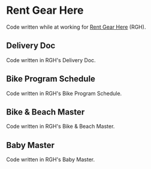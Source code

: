 # Rent Gear Here
Code written while at working for [Rent Gear Here](https://www.rentgearhere.com) (RGH).



## Delivery Doc
Code written in RGH's Delivery Doc.



## Bike Program Schedule
Code written in RGH's Bike Program Schedule.



## Bike & Beach Master
Code written in RGH's Bike & Beach Master.



## Baby Master
Code written in RGH's Baby Master.
